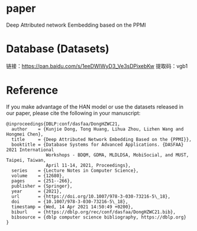 # paper
Deep Attributed network Eembedding based on the PPMI


# Database (Datasets)
链接：https://pan.baidu.com/s/1eeDWIWyD3_Ve3sDPixebKw 
提取码：vgb1


# Reference

If you make advantage of the HAN model or use the datasets released in our paper, please cite the following in your manuscript:

```
@inproceedings{DBLP:conf/dasfaa/DongHZWC21,
  author    = {Kunjie Dong, Tong Huang, Lihua Zhou, Lizhen Wang and Hongmei Chen},
  title     = {Deep Attributed Network Embedding Based on the {PPMI}},
  booktitle = {Database Systems for Advanced Applications. {DASFAA} 2021 International
               Workshops - BDQM, GDMA, MLDLDSA, MobiSocial, and MUST, Taipei, Taiwan,
               April 11-14, 2021, Proceedings},
  series    = {Lecture Notes in Computer Science},
  volume    = {12680},
  pages     = {251--266},
  publisher = {Springer},
  year      = {2021},
  url       = {https://doi.org/10.1007/978-3-030-73216-5\_18},
  doi       = {10.1007/978-3-030-73216-5\_18},
  timestamp = {Wed, 14 Apr 2021 14:50:49 +0200},
  biburl    = {https://dblp.org/rec/conf/dasfaa/DongHZWC21.bib},
  bibsource = {dblp computer science bibliography, https://dblp.org}
}
```
